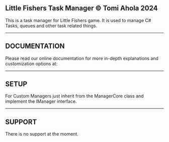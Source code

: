 Little Fishers Task Manager © Tomi Ahola 2024
---------------------------------
This is a task manager for Little Fishers game. It is used to manage C# Tasks, queues and other task related things.

---------------------------------
DOCUMENTATION
---------------------------------
Please read our online documentation for more in-depth explanations and customization options at:

---------------------------------
SETUP
---------------------------------
For Custom Managers just inherit from the ManagerCore class and implement the IManager interface.

---------------------------------
SUPPORT
---------------------------------
There is no support at the moment.
